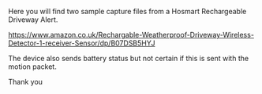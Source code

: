 Here you will find two sample capture files from a Hosmart Rechargeable Driveway Alert.

https://www.amazon.co.uk/Rechargable-Weatherproof-Driveway-Wireless-Detector-1-receiver-Sensor/dp/B07DSB5HYJ

The device also sends battery status but not certain if this is sent with the motion packet.

Thank you
